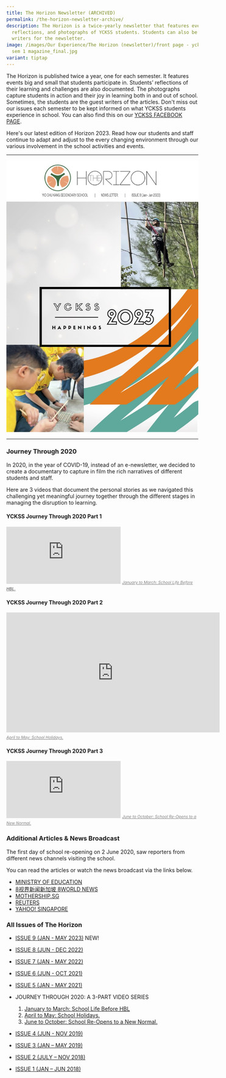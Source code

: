 ```yaml
---
title: The Horizon Newsletter (ARCHIVED)
permalink: /the-horizon-newsletter-archive/
description: The Horizon is a twice-yearly newsletter that features events,
  reflections, and photographs of YCKSS students. Students can also be guest
  writers for the newsletter.
image: /images/Our Experience/The Horizon (newsletter)/front page - yckss 2023
  sem 1 magazine_final.jpg
variant: tiptap
---
```

The Horizon is published twice a year, one for each semester. It features events big and small that students participate in. Students’ reflections of their learning and challenges are also documented. The photographs capture students in action and their joy in learning both in and out of school. Sometimes, the students are the guest writers of the articles. Don't miss out our issues each semester to be kept informed on what YCKSS students experience in school. You can also find this on our [YCKSS FACEBOOK PAGE](https://www.facebook.com/yiochukangsec).

Here's our latest edition of Horizon 2023. Read how our students and staff continue to adapt and adjust to the every changing environment through our various involvement in the school activities and events.

---

![The front cover of Horizon, Issue 9](/images/Our%20Experience/The%20Horizon%20(newsletter)/front%20page%20-%20yckss%202023%20sem%201%20magazine_final.jpg)

---

### Journey Through 2020

In 2020, in the year of COVID-19, instead of an e-newsletter, we decided to create a documentary to capture in film the rich narratives of different students and staff.

Here are 3 videos that document the personal stories as we navigated this challenging yet meaningful journey together through the different stages in managing the disruption to learning.

#### YCKSS Journey Through 2020 Part 1

<iframe style="aspect-ratio: 1.76991 / 1;" src="https://www.youtube.com/embed/lOQVsDo-_AI" title="YCKSS Journey Through 2020 Part 1, January to March" frameborder="0" allow="accelerometer; autoplay; clipboard-write; encrypted-media; gyroscope; picture-in-picture; web-share" allowfullscreen=""></iframe>
<a target="_blank" style="font-size: 0.75em; color:grey" href="https://www.youtube.com/watch?v=lOQVsDo-_AI"><i>January to March: School Life Before <strong><abbr title="Home-Based Learning">HBL</abbr>.</strong></i></a>
<br>

#### YCKSS Journey Through 2020 Part 2

<iframe style="aspect-ratio: 1.76991 / 1;" src="https://www.youtube.com/embed/mYRZgy5c-fs" title="YCKSS Journey Through 2020 Part 2, April to May" frameborder="0" allow="accelerometer; autoplay; clipboard-write; encrypted-media; gyroscope; picture-in-picture; web-share" allowfullscreen="" height="315" width="560"></iframe>
<a target="_blank" style="font-size: 0.75em; color:grey" href="https://www.youtube.com/watch?v=mYRZgy5c-fs"><i>April to May: School Holidays.</i></a>
<br>

#### YCKSS Journey Through 2020 Part 3

<iframe style="aspect-ratio: 1.76991 / 1;" src="https://www.youtube.com/embed/BDBEUba8dyc" title="YCKSS Journey Through 2020 Part 3, May to November" frameborder="0" allow="accelerometer; autoplay; clipboard-write; encrypted-media; gyroscope; picture-in-picture; web-share" allowfullscreen=""></iframe>
<a target="_blank" style="font-size: 0.75em; color:grey" href="https://www.youtube.com/watch?v=BDBEUba8dyc"><i>June to October:
School Re-Opens to a New Normal.</i></a>
<br>

### Additional Articles &amp; News Broadcast

The first day of school re-opening on 2 June 2020, saw reporters from different news channels visiting the school.

You can read the articles or watch the news broadcast via the links below.

*   [MINISTRY OF EDUCATION](https://twitter.com/moesg/status/1267807153559007234?lang=en)
*   [8视界新闻新加坡 8WORLD NEWS](https://www.8world.com/news/singapore/article/singapore-covid-19-school-reopen-1150671?fbclid=IwAR0W4o5g-hJD0xwqvStdhjnBfx5AOTNY2Wye3-OPIzB379FV5JwfKnJgJ6w)
*   [MOTHERSHIP.SG](https://mothership.sg/2020/06/schools-post-circuit-breaker/)
*   [REUTERS](https://www.reuters.com/article/us-health-coronavirus-singapore-reopenin/schools-reopen-as-singapore-eases-lockdown-restrictions-idUSKBN2390G8)
*   [YAHOO! SINGAPORE](https://sg.news.yahoo.com/schools-reopen-singapore-eases-lockdown-045107168.html)

### All Issues of The Horizon

*  [ISSUE 9 (JAN - MAY 2023)](/files/The%20Horizon%20(newsletter)/yckss%202023%20sem%201%20magazine_final.pdf) NEW!

*   [ISSUE 8 (JUN - DEC 2022)](/files/The%20Horizon%20(newsletter)/YCKSS%20Sem%202%202022%20NEWSLETTER.pdf)

*   [ISSUE 7 (JAN - MAY 2022)](/files/The%20Horizon%20(newsletter)/YCKSS%202022%20SEM%201%20MAGAZINE_v3pdf.pdf)
*   [ISSUE 6 (JUN - OCT 2021)](/files/The%20Horizon%20(newsletter)/THE%20HORIZON%20SEM%202%202021.pdf)
*   [ISSUE 5 (JAN - MAY 2021)](/files/The%20Horizon%20(newsletter)/2021%20Jan-May.pdf)

*   JOURNEY THROUGH 2020: A 3-PART VIDEO SERIES
	1. <a target="_blank" href="https://www.youtube.com/watch?v=lOQVsDo-_AI">January to March: School Life Before <abbr title="Home-Based Learning">HBL</abbr></a>
	2. <a target="_blank" href="https://www.youtube.com/watch?v=mYRZgy5c-fs">April to May: School Holidays.</a>
	3. <a target="_blank" href="https://www.youtube.com/watch?v=BDBEUba8dyc">June to October: School Re-Opens to a New Normal.</a>

*   [ISSUE 4 (JUN - NOV 2019)](/files/The%20Horizon%20(newsletter)/Newsletter%204.pdf)
*   [ISSUE 3 (JAN – MAY 2019)](/files/The%20Horizon%20(newsletter)/Newsletter%20Issue%203%20Final%20Update.pdf)
*   [ISSUE 2 (JULY – NOV 2018)](/files/The%20Horizon%20(newsletter)/The%20Horizon%20Issue%202%20(July%20-%20Nov%202018).pdf)
*   [ISSUE 1 (JAN – JUN 2018)](/files/The%20Horizon%20(newsletter)/The%20Horizon%20Issue%201.pdf)